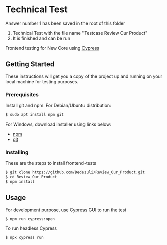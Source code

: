 # Technical Test
Answer number 1 has been saved in the root of this folder
1. Technical Test with the file name "Testcase Review Our Product"
2. It is finished and can be run

Frontend testing for New Core using [Cypress](https://cypress.io)

## Getting Started

These instructions will get you a copy of the project up and running on your local machine for testing purposes.

### Prerequisites

Install git and npm. For Debian/Ubuntu distribution:

```
$ sudo apt install npm git
```

For Windows, download installer using links below:

-   [npm](https://nodejs.org/en/)
-   [git](https://git-scm.com/downloads)

### Installing

These are the steps to install frontend-tests

```bash
$ git clone https://github.com/Dedezuli/Review_Our_Product.git
$ cd Review_Our_Product
$ npm install
```

## Usage

For development purpose, use Cypress GUI to run the test

```
$ npm run cypress:open
```

To run headless Cypress

```
$ npx cypress run
```